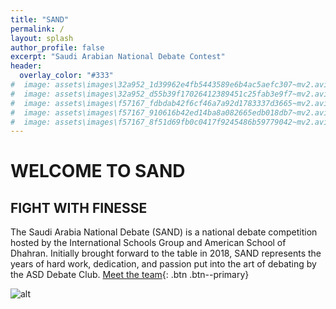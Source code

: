 ```yaml
---
title: "SAND"
permalink: /
layout: splash
author_profile: false
excerpt: "Saudi Arabian National Debate Contest"
header:
  overlay_color: "#333"
#  image: assets\images\32a952_1d39962e4fb5443589e6b4ac5aefc307~mv2.avif
#  image: assets\images\32a952_d55b39f17026412389451c25fab3e9f7~mv2.avif
#  image: assets\images\f57167_fdbdab42f6cf46a7a92d1783337d3665~mv2.avif
#  image: assets\images\f57167_910616b42ed14ba8a082665edb018db7~mv2.avif
#  image: assets\images\f57167_8f51d69fb0c0417f9245486b59779042~mv2.avif
---
```


# WELCOME TO SAND

## FIGHT WITH FINESSE

The Saudi Arabia National Debate (SAND) is a national debate competition hosted by the International Schools Group and American School of Dhahran. Initially brought forward to the table in 2018, SAND represents the years of hard work, dedication, and passion put into the art of debating by the ASD Debate Club.
[Meet the team](#link){: .btn .btn--primary}

![alt](C:\Users\rayya\OneDrive\Documents\GitHub\sand\assets\images\f57167_fdbdab42f6cf46a7a92d1783337d3665~mv2.avif)
